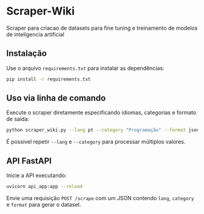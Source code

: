 # Scraper-Wiki
Scraper para criacao de datasets para fine tuning e treinamento de modelos de inteligencia artificial

## Instalação

Use o arquivo `requirements.txt` para instalar as dependências:

```bash
pip install -r requirements.txt
```

## Uso via linha de comando

Execute o scraper diretamente especificando idiomas, categorias e formato de saída:

```bash
python scraper_wiki.py --lang pt --category "Programação" --format json
```

É possível repetir `--lang` e `--category` para processar múltiplos valores.

## API FastAPI

Inicie a API executando:

```bash
uvicorn api_app:app --reload
```

Envie uma requisição `POST /scrape` com um JSON contendo `lang`, `category` e `format` para gerar o dataset.

